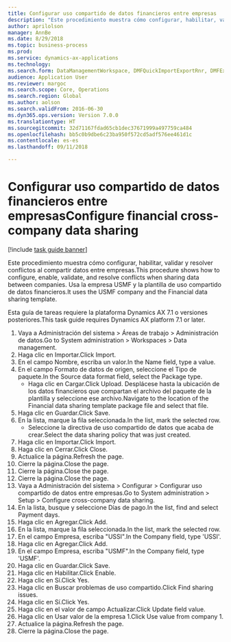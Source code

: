 ```yaml
--- 
title: Configurar uso compartido de datos financieros entre empresas
description: "Este procedimiento muestra cómo configurar, habilitar, validar y resolver conflictos al compartir datos entre empresas."
author: aprilolson
manager: AnnBe
ms.date: 8/29/2018
ms.topic: business-process
ms.prod: 
ms.service: dynamics-ax-applications
ms.technology: 
ms.search.form: DataManagementWorkspace, DMFQuickImportExportRnr, DMFExecutionHistoryWorkspace, DMFExecutionHistorySummary, DMFExecutionHistoryEntities,  SysDataSharingConfiguration, SysDataSharingDiscrepencies
audience: Application User
ms.reviewer: margoc
ms.search.scope: Core, Operations
ms.search.region: Global
ms.author: aolson
ms.search.validFrom: 2016-06-30
ms.dyn365.ops.version: Version 7.0.0
ms.translationtype: HT
ms.sourcegitcommit: 32d71167fdad65cb1dec37671999a497759ca484
ms.openlocfilehash: bb5c0b9dbe6c23ba950f572cd5adf576ee461d1c
ms.contentlocale: es-es
ms.lasthandoff: 09/11/2018

---
```

# <a name="configure-financial-cross-company-data-sharing"></a><span data-ttu-id="0b935-103">Configurar uso compartido de datos financieros entre empresas</span><span class="sxs-lookup"><span data-stu-id="0b935-103">Configure financial cross-company data sharing</span></span>

[!include [task guide banner](../../includes/task-guide-banner.md)]

<span data-ttu-id="0b935-104">Este procedimiento muestra cómo configurar, habilitar, validar y resolver conflictos al compartir datos entre empresas.</span><span class="sxs-lookup"><span data-stu-id="0b935-104">This procedure shows how to configure, enable, validate, and resolve conflicts when sharing data between companies.</span></span> <span data-ttu-id="0b935-105">Usa la empresa USMF y la plantilla de uso compartido de datos financieros.</span><span class="sxs-lookup"><span data-stu-id="0b935-105">It uses the USMF company and the Financial data sharing template.</span></span>



<span data-ttu-id="0b935-106">Esta guía de tareas requiere la plataforma Dynamics AX 7.1 o versiones posteriores.</span><span class="sxs-lookup"><span data-stu-id="0b935-106">This task guide requires Dynamics AX platform 7.1 or later.</span></span>

1. <span data-ttu-id="0b935-107">Vaya a Administración del sistema > Áreas de trabajo > Administración de datos.</span><span class="sxs-lookup"><span data-stu-id="0b935-107">Go to System administration > Workspaces > Data management.</span></span>
2. <span data-ttu-id="0b935-108">Haga clic en Importar.</span><span class="sxs-lookup"><span data-stu-id="0b935-108">Click Import.</span></span>
3. <span data-ttu-id="0b935-109">En el campo Nombre, escriba un valor.</span><span class="sxs-lookup"><span data-stu-id="0b935-109">In the Name field, type a value.</span></span>
4. <span data-ttu-id="0b935-110">En el campo Formato de datos de origen, seleccione el Tipo de paquete.</span><span class="sxs-lookup"><span data-stu-id="0b935-110">In the Source data format field, select the Package type.</span></span>
    * <span data-ttu-id="0b935-111">Haga clic en Cargar.</span><span class="sxs-lookup"><span data-stu-id="0b935-111">Click Upload.</span></span> <span data-ttu-id="0b935-112">Desplácese hasta la ubicación de los datos financieros que compartan el archivo del paquete de la plantilla y seleccione ese archivo.</span><span class="sxs-lookup"><span data-stu-id="0b935-112">Navigate to the location of the Financial data sharing template package file and select that file.</span></span>  
5. <span data-ttu-id="0b935-113">Haga clic en Guardar.</span><span class="sxs-lookup"><span data-stu-id="0b935-113">Click Save.</span></span>
6. <span data-ttu-id="0b935-114">En la lista, marque la fila seleccionada.</span><span class="sxs-lookup"><span data-stu-id="0b935-114">In the list, mark the selected row.</span></span>
    * <span data-ttu-id="0b935-115">Seleccione la directiva de uso compartido de datos que acaba de crear.</span><span class="sxs-lookup"><span data-stu-id="0b935-115">Select the data sharing policy that was just created.</span></span>  
7. <span data-ttu-id="0b935-116">Haga clic en Importar.</span><span class="sxs-lookup"><span data-stu-id="0b935-116">Click Import.</span></span>
8. <span data-ttu-id="0b935-117">Haga clic en Cerrar.</span><span class="sxs-lookup"><span data-stu-id="0b935-117">Click Close.</span></span>
9. <span data-ttu-id="0b935-118">Actualice la página.</span><span class="sxs-lookup"><span data-stu-id="0b935-118">Refresh the page.</span></span>
10. <span data-ttu-id="0b935-119">Cierre la página.</span><span class="sxs-lookup"><span data-stu-id="0b935-119">Close the page.</span></span>
11. <span data-ttu-id="0b935-120">Cierre la página.</span><span class="sxs-lookup"><span data-stu-id="0b935-120">Close the page.</span></span>
12. <span data-ttu-id="0b935-121">Cierre la página.</span><span class="sxs-lookup"><span data-stu-id="0b935-121">Close the page.</span></span>
13. <span data-ttu-id="0b935-122">Vaya a Administración del sistema > Configurar > Configurar uso compartido de datos entre empresas.</span><span class="sxs-lookup"><span data-stu-id="0b935-122">Go to System administration > Setup > Configure cross-company data sharing.</span></span>
14. <span data-ttu-id="0b935-123">En la lista, busque y seleccione Días de pago.</span><span class="sxs-lookup"><span data-stu-id="0b935-123">In the list, find and select Payment days.</span></span>
15. <span data-ttu-id="0b935-124">Haga clic en Agregar.</span><span class="sxs-lookup"><span data-stu-id="0b935-124">Click Add.</span></span>
16. <span data-ttu-id="0b935-125">En la lista, marque la fila seleccionada.</span><span class="sxs-lookup"><span data-stu-id="0b935-125">In the list, mark the selected row.</span></span>
17. <span data-ttu-id="0b935-126">En el campo Empresa, escriba "USSI".</span><span class="sxs-lookup"><span data-stu-id="0b935-126">In the Company field, type 'USSI'.</span></span>
18. <span data-ttu-id="0b935-127">Haga clic en Agregar.</span><span class="sxs-lookup"><span data-stu-id="0b935-127">Click Add.</span></span>
19. <span data-ttu-id="0b935-128">En el campo Empresa, escriba "USMF".</span><span class="sxs-lookup"><span data-stu-id="0b935-128">In the Company field, type 'USMF'.</span></span>
20. <span data-ttu-id="0b935-129">Haga clic en Guardar.</span><span class="sxs-lookup"><span data-stu-id="0b935-129">Click Save.</span></span>
21. <span data-ttu-id="0b935-130">Haga clic en Habilitar.</span><span class="sxs-lookup"><span data-stu-id="0b935-130">Click Enable.</span></span>
22. <span data-ttu-id="0b935-131">Haga clic en Sí.</span><span class="sxs-lookup"><span data-stu-id="0b935-131">Click Yes.</span></span>
23. <span data-ttu-id="0b935-132">Haga clic en Buscar problemas de uso compartido.</span><span class="sxs-lookup"><span data-stu-id="0b935-132">Click Find sharing issues.</span></span>
24. <span data-ttu-id="0b935-133">Haga clic en Sí.</span><span class="sxs-lookup"><span data-stu-id="0b935-133">Click Yes.</span></span>
25. <span data-ttu-id="0b935-134">Haga clic en el valor de campo Actualizar.</span><span class="sxs-lookup"><span data-stu-id="0b935-134">Click Update field value.</span></span>
26. <span data-ttu-id="0b935-135">Haga clic en Usar valor de la empresa 1.</span><span class="sxs-lookup"><span data-stu-id="0b935-135">Click Use value from company 1.</span></span>
27. <span data-ttu-id="0b935-136">Actualice la página.</span><span class="sxs-lookup"><span data-stu-id="0b935-136">Refresh the page.</span></span>
28. <span data-ttu-id="0b935-137">Cierre la página.</span><span class="sxs-lookup"><span data-stu-id="0b935-137">Close the page.</span></span>


